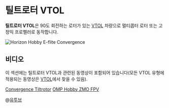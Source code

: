 # 틸트로터 VTOL

**틸트로터 VTOL**은 90도 회전하는 로터가 있는 [VTOL](../frames_vtol/README.md) 차량으로 멀티콥터 로터 또는 고정익 프로펠러로 동작합니다.

![Horizon Hobby E-flite Convergence](../../assets/airframes/vtol/eflite_convergence_pixfalcon/hero.jpg)


## 비디오

이 섹션에는 틸트로터 VTOL과 관련된 동영상이 포함되어 있습니다(모든 VTOL 유형에 적용되는 동영상은 [VTOL](../frames_vtol/README.md)에서 찾을 수 있음).

[Convergence Tiltrotor](../frames_vtol/vtol_tiltrotor_eflite_convergence_pixfalcon.md) [OMP Hobby ZMO FPV](../frames_vtol/vtol_tiltrotor_omp_hobby_zmo_fpv.md)

@[유투브](https://youtu.be/E61P2f2WPNU)
